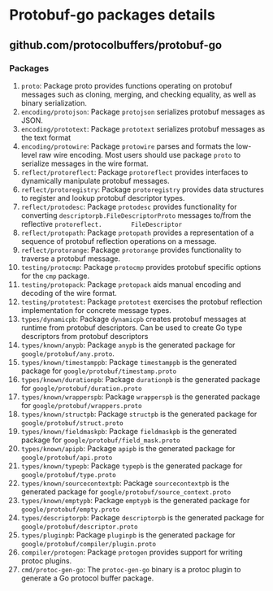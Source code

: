 # Protobuf-go packages details

## github.com/protocolbuffers/protobuf-go

### Packages
1. `proto`: Package proto provides functions operating on protobuf messages such as cloning, merging, and checking equality, as well as binary serialization.
2. `encoding/protojson`: Package `protojson` serializes protobuf messages as JSON.
3. `encoding/prototext`: Package `prototext` serializes protobuf messages as the text format
4. `encoding/protowire`: Package `protowire` parses and formats the low-level raw wire encoding. Most users should use package `proto` to serialize messages in the wire format.
5. `reflect/protoreflect`: Package `protoreflect` provides interfaces to dynamically manipulate protobuf messages.
6. `reflect/protoregistry`: Package `protoregistry` provides data structures to register and lookup protobuf descriptor types.
7. `reflect/protodesc`: Package `protodesc` provides functionality for converting `descriptorpb.FileDescriptorProto` messages to/from the reflective `protoreflect.        FileDescriptor`
8. `reflect/protopath`: Package `protopath` provides a representation of a sequence of protobuf reflection operations on a message.
9. `reflect/protorange`: Package `protorange` provides functionality to traverse a protobuf message.
10. `testing/protocmp`: Package `protocmp` provides protobuf specific options for the `cmp` package.
11. `testing/protopack`: Package `protopack` aids manual encoding and decoding of the wire format.
12. `testing/prototest`: Package `prototest` exercises the protobuf reflection implementation for concrete message types.
13. `types/dynamicpb`: Package `dynamicpb` creates protobuf messages at runtime from protobuf descriptors. Can be used to create Go type descriptors from protobuf descriptors
14. `types/known/anypb`: Package `anypb` is the generated package for `google/protobuf/any.proto`.
15. `types/known/timestamppb`: Package `timestamppb` is the generated package for `google/protobuf/timestamp.proto`
16. `types/known/durationpb`: Package `durationpb` is the generated package for `google/protobuf/duration.proto`
17. `types/known/wrapperspb`: Package `wrapperspb` is the generated package for `google/protobuf/wrappers.proto`
18. `types/known/structpb`: Package `structpb` is the generated package for `google/protobuf/struct.proto`
19. `types/known/fieldmaskpb`: Package `fieldmaskpb` is the generated package for `google/protobuf/field_mask.proto`
20. `types/known/apipb`: Package `apipb` is the generated package for `google/protobuf/api.proto`
21. `types/known/typepb`: Package `typepb` is the generated package for `google/protobuf/type.proto`
22. `types/known/sourcecontextpb`: Package `sourcecontextpb` is the generated package for `google/protobuf/source_context.proto`
23. `types/known/emptypb`: Package `emptypb` is the generated package for `google/protobuf/empty.proto`
24. `types/descriptorpb`: Package `descriptorpb` is the generated package for `google/protobuf/descriptor.proto`
25. `types/pluginpb`: Package `pluginpb` is the generated package for `google/protobuf/compiler/plugin.proto`
26. `compiler/protogen`: Package `protogen` provides support for writing protoc plugins.
27. `cmd/protoc-gen-go`: The `protoc-gen-go` binary is a protoc plugin to generate a Go protocol buffer package.
